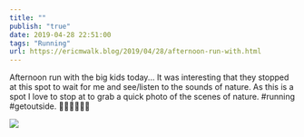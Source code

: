 ```yaml
---
title: ""
publish: "true"
date: 2019-04-28 22:51:00
tags: "Running"
url: https://ericmwalk.blog/2019/04/28/afternoon-run-with.html
---
```


Afternoon run with the big kids today... It was interesting that they stopped at this spot to wait for me and see/listen to the sounds of nature. As this is a spot I love to stop at to grab a quick photo of the scenes of nature. #running #getoutside. 🏃‍♂️🚴‍♀️🚴‍♂️

![](https://ericmwalk.blog/uploads/2022/8179c5885e.jpg)